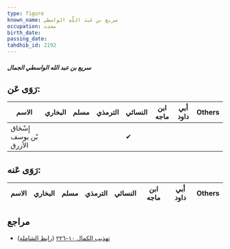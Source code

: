 ```yaml
---
type: figure
known_name: سريع بن عَبد اللَّهِ الواسطي
occupation: محدث
birth_date:
passing_date:
tahdhib_id: 2192
---
```

##### سريع بن عبد الله الواسطي الجمال

## رَوَى عَن:
| الاسم                    | البخاري | مسلم | الترمذي | النسائي | ابن ماجه | أبي داود | Others |
| ------------------------ | ------- | ---- | ------- | ------- | -------- | -------- | ------ |
| إِسْحَاق بْن يوسف الأزرق |         |      |         | ✔       |          |          |        |
## رَوَى عَنه:
| الاسم | البخاري | مسلم | الترمذي | النسائي | ابن ماجه | أبي داود | Others |
| ----- | ------- | ---- | ------- | ------- | -------- | -------- | ------ |
## مراجع
- [تهذيب الكمال ١٠-٢٢٦](obsidian://open?vault=Tahdhib-al-Kamal&file=Figures/٢١٩٢-سريع%20بن%20عبد%20الله%20الواسطي%20الجمال) ([رابط الشاملة](https://shamela.ws/book/3722/4998))